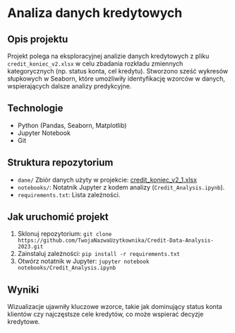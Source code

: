 # Analiza danych kredytowych

## Opis projektu
Projekt polega na eksploracyjnej analizie danych kredytowych z pliku `credit_koniec_v2.xlsx` w celu zbadania rozkładu zmiennych kategorycznych (np. status konta, cel kredytu). Stworzono sześć wykresów słupkowych w Seaborn, które umożliwiły identyfikację wzorców w danych, wspierających dalsze analizy predykcyjne.

## Technologie
- Python (Pandas, Seaborn, Matplotlib)
- Jupyter Notebook
- Git

## Struktura repozytorium

- `dane/` Zbiór danych użyty w projekcie: [credit_koniec_v2_1.xlsx](./credit_koniec_v2_1.xlsx)
- `notebooks/`: Notatnik Jupyter z kodem analizy (`Credit_Analysis.ipynb`).
- `requirements.txt`: Lista zależności.

## Jak uruchomić projekt
1. Sklonuj repozytorium: `git clone https://github.com/TwojaNazwaUzytkownika/Credit-Data-Analysis-2023.git`
2. Zainstaluj zależności: `pip install -r requirements.txt`
3. Otwórz notatnik w Jupyter: `jupyter notebook notebooks/Credit_Analysis.ipynb`

## Wyniki
Wizualizacje ujawniły kluczowe wzorce, takie jak dominujący status konta klientów czy najczęstsze cele kredytów, co może wspierać decyzje kredytowe.
